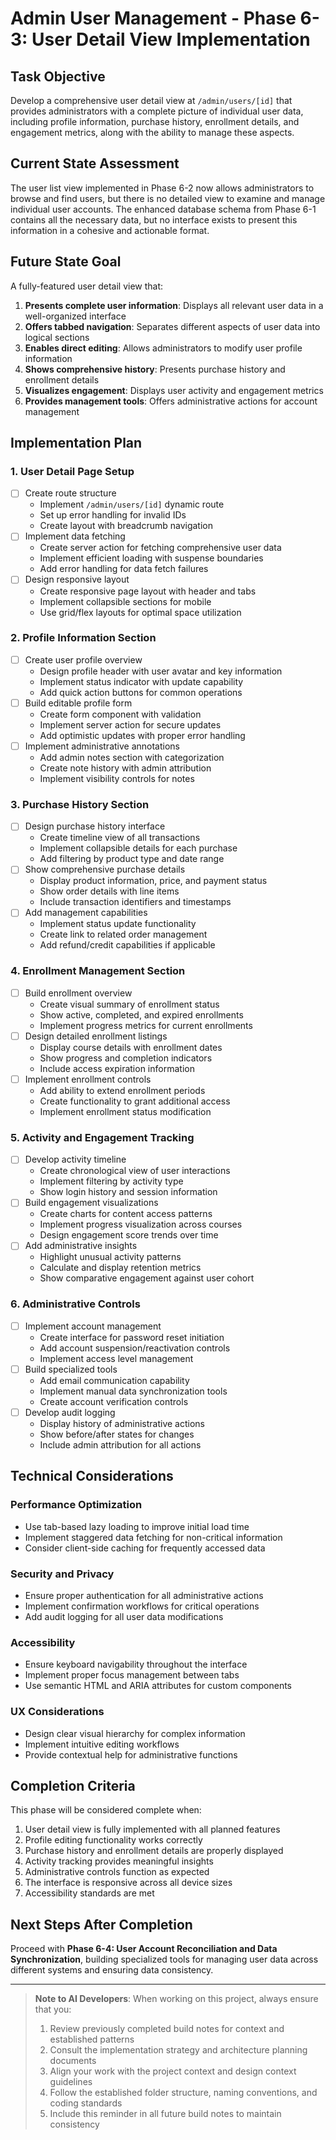 # Admin User Management - Phase 6-3: User Detail View Implementation

## Task Objective
Develop a comprehensive user detail view at `/admin/users/[id]` that provides administrators with a complete picture of individual user data, including profile information, purchase history, enrollment details, and engagement metrics, along with the ability to manage these aspects.

## Current State Assessment
The user list view implemented in Phase 6-2 now allows administrators to browse and find users, but there is no detailed view to examine and manage individual user accounts. The enhanced database schema from Phase 6-1 contains all the necessary data, but no interface exists to present this information in a cohesive and actionable format.

## Future State Goal
A fully-featured user detail view that:

1. **Presents complete user information**: Displays all relevant user data in a well-organized interface
2. **Offers tabbed navigation**: Separates different aspects of user data into logical sections
3. **Enables direct editing**: Allows administrators to modify user profile information
4. **Shows comprehensive history**: Presents purchase history and enrollment details
5. **Visualizes engagement**: Displays user activity and engagement metrics
6. **Provides management tools**: Offers administrative actions for account management

## Implementation Plan

### 1. User Detail Page Setup
- [ ] Create route structure
  - Implement `/admin/users/[id]` dynamic route
  - Set up error handling for invalid IDs
  - Create layout with breadcrumb navigation
- [ ] Implement data fetching
  - Create server action for fetching comprehensive user data
  - Implement efficient loading with suspense boundaries
  - Add error handling for data fetch failures
- [ ] Design responsive layout
  - Create responsive page layout with header and tabs
  - Implement collapsible sections for mobile
  - Use grid/flex layouts for optimal space utilization

### 2. Profile Information Section
- [ ] Create user profile overview
  - Design profile header with user avatar and key information
  - Implement status indicator with update capability
  - Add quick action buttons for common operations
- [ ] Build editable profile form
  - Create form component with validation
  - Implement server action for secure updates
  - Add optimistic updates with proper error handling
- [ ] Implement administrative annotations
  - Add admin notes section with categorization
  - Create note history with admin attribution
  - Implement visibility controls for notes

### 3. Purchase History Section
- [ ] Design purchase history interface
  - Create timeline view of all transactions
  - Implement collapsible details for each purchase
  - Add filtering by product type and date range
- [ ] Show comprehensive purchase details
  - Display product information, price, and payment status
  - Show order details with line items
  - Include transaction identifiers and timestamps
- [ ] Add management capabilities
  - Implement status update functionality
  - Create link to related order management
  - Add refund/credit capabilities if applicable

### 4. Enrollment Management Section
- [ ] Build enrollment overview
  - Create visual summary of enrollment status
  - Show active, completed, and expired enrollments
  - Implement progress metrics for current enrollments
- [ ] Design detailed enrollment listings
  - Display course details with enrollment dates
  - Show progress and completion indicators
  - Include access expiration information
- [ ] Implement enrollment controls
  - Add ability to extend enrollment periods
  - Create functionality to grant additional access
  - Implement enrollment status modification

### 5. Activity and Engagement Tracking
- [ ] Develop activity timeline
  - Create chronological view of user interactions
  - Implement filtering by activity type
  - Show login history and session information
- [ ] Build engagement visualizations
  - Create charts for content access patterns
  - Implement progress visualization across courses
  - Design engagement score trends over time
- [ ] Add administrative insights
  - Highlight unusual activity patterns
  - Calculate and display retention metrics
  - Show comparative engagement against user cohort

### 6. Administrative Controls
- [ ] Implement account management
  - Create interface for password reset initiation
  - Add account suspension/reactivation controls
  - Implement access level management
- [ ] Build specialized tools
  - Add email communication capability
  - Implement manual data synchronization tools
  - Create account verification controls
- [ ] Develop audit logging
  - Display history of administrative actions
  - Show before/after states for changes
  - Include admin attribution for all actions

## Technical Considerations

### Performance Optimization
- Use tab-based lazy loading to improve initial load time
- Implement staggered data fetching for non-critical information
- Consider client-side caching for frequently accessed data

### Security and Privacy
- Ensure proper authentication for all administrative actions
- Implement confirmation workflows for critical operations
- Add audit logging for all user data modifications

### Accessibility
- Ensure keyboard navigability throughout the interface
- Implement proper focus management between tabs
- Use semantic HTML and ARIA attributes for custom components

### UX Considerations
- Design clear visual hierarchy for complex information
- Implement intuitive editing workflows
- Provide contextual help for administrative functions

## Completion Criteria
This phase will be considered complete when:

1. User detail view is fully implemented with all planned features
2. Profile editing functionality works correctly
3. Purchase history and enrollment details are properly displayed
4. Activity tracking provides meaningful insights
5. Administrative controls function as expected
6. The interface is responsive across all device sizes
7. Accessibility standards are met

## Next Steps After Completion
Proceed with **Phase 6-4: User Account Reconciliation and Data Synchronization**, building specialized tools for managing user data across different systems and ensuring data consistency.

---

> **Note to AI Developers**: When working on this project, always ensure that you:
> 1. Review previously completed build notes for context and established patterns
> 2. Consult the implementation strategy and architecture planning documents
> 3. Align your work with the project context and design context guidelines
> 4. Follow the established folder structure, naming conventions, and coding standards
> 5. Include this reminder in all future build notes to maintain consistency

